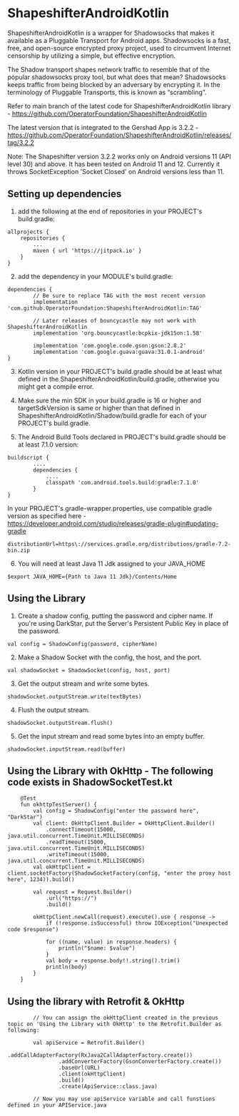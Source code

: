 # ShapeshifterAndroidKotlin

ShapeshifterAndroidKotlin is a wrapper for Shadowsocks that makes it available as a Pluggable Transport for Android apps. Shadowsocks is a fast, free, and open-source encrypted proxy project, used to circumvent Internet censorship by utilizing a simple, but effective encryption.

The Shadow transport shapes network traffic to resemble that of the popular shadowsocks proxy tool, but what does that mean? Shadowsocks keeps traffic from being blocked by an adversary by encrypting it. In the terminology of Pluggable Transports, this is known as “scrambling”.

Refer to main branch of the latest code for ShapeshifterAndroidKotlin library - https://github.com/OperatorFoundation/ShapeshifterAndroidKotlin

The latest version that is integrated to the Gershad App is 3.2.2 - https://github.com/OperatorFoundation/ShapeshifterAndroidKotlin/releases/tag/3.2.2

Note: The Shapeshifter version 3.2.2 works only on Android versions 11 (API level 30) and above. It has been tested on Android 11 and 12. Currently it throws SocketException 'Socket Closed' on Android versions less than 11. 
## Setting up dependencies

1) add the following at the end of repositories in your PROJECT's build.gradle:
```
allprojects {
    repositories {
        ...
        maven { url 'https://jitpack.io' }
    }
}
```

2) add the dependency in your MODULE's build.gradle:
```
dependencies {
        // Be sure to replace TAG with the most recent version
        implementation 'com.github.OperatorFoundation:ShapeshifterAndroidKotlin:TAG'

        // Later releases of bouncycastle may not work with ShapeshifterAndroidKotlin
        implementation 'org.bouncycastle:bcpkix-jdk15on:1.58'

        implementation 'com.google.code.gson:gson:2.8.2'
        implementation 'com.google.guava:guava:31.0.1-android'
}
```

3) Kotlin version in your PROJECT's build.gradle should be at least what defined in the ShapeshifterAndroidKotlin/build.gradle, otherwise you might get a compile error.

4) Make sure the min SDK in your build.gradle is 16 or higher and targetSdkVersion is same or higher than that defined in ShapeshifterAndroidKotlin/Shadow/build.gradle for each of your PROJECT's build.gradle.

5) The Android Build Tools declared in PROJECT's build.gradle should be at least 7.1.0 version:
```
buildscript {
        ....
        dependencies {
            ....
            classpath 'com.android.tools.build:gradle:7.1.0'
        }
}
```

In your PROJECT's gradle-wrapper.properties, use compatible gradle version as specified here - https://developer.android.com/studio/releases/gradle-plugin#updating-gradle
```
distributionUrl=https\://services.gradle.org/distributions/gradle-7.2-bin.zip
```

6) You will need at least Java 11 Jdk assigned to your JAVA_HOME

```
$export JAVA_HOME={Path to Java 11 Jdk}/Contents/Home
```

## Using the Library

1) Create a shadow config, putting the password and cipher name.  If you're using DarkStar, put the Server's Persistent Public Key in place of the password.
```
val config = ShadowConfig(password, cipherName)
```

2) Make a Shadow Socket with the config, the host, and the port.
```
val shadowSocket = ShadowSocket(config, host, port)
```

3) Get the output stream and write some bytes.
```
shadowSocket.outputStream.write(textBytes)
```

4) Flush the output stream.
```
shadowSocket.outputStream.flush()
```

5) Get the input stream and read some bytes into an empty buffer.
```
shadowSocket.inputStream.read(buffer)
```

## Using the Library with OkHttp - The following code exists in ShadowSocketTest.kt
```
    @Test
    fun okhttpTestServer() {
        val config = ShadowConfig("enter the password here", "DarkStar")
        val client: OkHttpClient.Builder = OkHttpClient.Builder()
            .connectTimeout(15000, java.util.concurrent.TimeUnit.MILLISECONDS)
            .readTimeout(15000, java.util.concurrent.TimeUnit.MILLISECONDS)
            .writeTimeout(15000, java.util.concurrent.TimeUnit.MILLISECONDS)
        val okHttpClient = client.socketFactory(ShadowSocketFactory(config, "enter the proxy host here", 1234)).build()

        val request = Request.Builder()
            .url("https://")
            .build()

        okHttpClient.newCall(request).execute().use { response ->
            if (!response.isSuccessful) throw IOException("Unexpected code $response")

            for ((name, value) in response.headers) {
                println("$name: $value")
            }
            val body = response.body!!.string().trim()
            println(body)
        }
    }
```

## Using the library with Retrofit & OkHttp

```
        // You can assign the okHttpClient created in the previous topic on 'Using the Library with OkHttp' to the Retrofit.Builder as following:
        
        val apiService = Retrofit.Builder()
                .addCallAdapterFactory(RxJava2CallAdapterFactory.create())
                .addConverterFactory(GsonConverterFactory.create())
                .baseUrl(URL)
                .client(okHttpClient)
                .build()
                .create(ApiService::class.java)
        
        // Now you may use apiService variable and call funstions defined in your APIService.java
```
